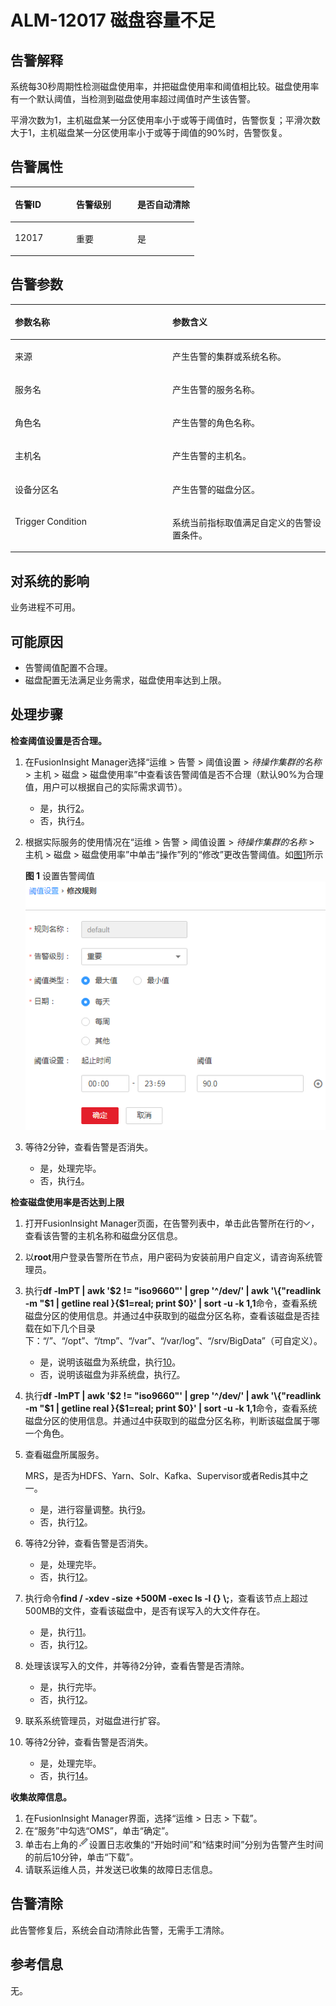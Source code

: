 # ALM-12017 磁盘容量不足<a name="ALM-12017"></a>

## 告警解释<a name="section12083490"></a>

系统每30秒周期性检测磁盘使用率，并把磁盘使用率和阈值相比较。磁盘使用率有一个默认阈值，当检测到磁盘使用率超过阈值时产生该告警。

平滑次数为1，主机磁盘某一分区使用率小于或等于阈值时，告警恢复；平滑次数大于1，主机磁盘某一分区使用率小于或等于阈值的90%时，告警恢复。

## 告警属性<a name="section41642549"></a>

<a name="table1578615"></a>
<table><thead align="left"><tr id="row12934337"><th class="cellrowborder" valign="top" width="33.33333333333333%" id="mcps1.1.4.1.1"><p id="p41048411"><a name="p41048411"></a><a name="p41048411"></a>告警ID</p>
</th>
<th class="cellrowborder" valign="top" width="33.33333333333333%" id="mcps1.1.4.1.2"><p id="p36587022"><a name="p36587022"></a><a name="p36587022"></a>告警级别</p>
</th>
<th class="cellrowborder" valign="top" width="33.33333333333333%" id="mcps1.1.4.1.3"><p id="p10758785"><a name="p10758785"></a><a name="p10758785"></a>是否自动清除</p>
</th>
</tr>
</thead>
<tbody><tr id="row66155228"><td class="cellrowborder" valign="top" width="33.33333333333333%" headers="mcps1.1.4.1.1 "><p id="p56973256"><a name="p56973256"></a><a name="p56973256"></a>12017</p>
</td>
<td class="cellrowborder" valign="top" width="33.33333333333333%" headers="mcps1.1.4.1.2 "><p id="p51431020"><a name="p51431020"></a><a name="p51431020"></a>重要</p>
</td>
<td class="cellrowborder" valign="top" width="33.33333333333333%" headers="mcps1.1.4.1.3 "><p id="p5163121"><a name="p5163121"></a><a name="p5163121"></a>是</p>
</td>
</tr>
</tbody>
</table>

## 告警参数<a name="section39238623"></a>

<a name="table15559679"></a>
<table><thead align="left"><tr id="row63147375"><th class="cellrowborder" valign="top" width="50%" id="mcps1.1.3.1.1"><p id="p14663741"><a name="p14663741"></a><a name="p14663741"></a>参数名称</p>
</th>
<th class="cellrowborder" valign="top" width="50%" id="mcps1.1.3.1.2"><p id="p46912376"><a name="p46912376"></a><a name="p46912376"></a>参数含义</p>
</th>
</tr>
</thead>
<tbody><tr id="row97131233154114"><td class="cellrowborder" valign="top" width="50%" headers="mcps1.1.3.1.1 "><p id="p17935380415"><a name="p17935380415"></a><a name="p17935380415"></a>来源</p>
</td>
<td class="cellrowborder" valign="top" width="50%" headers="mcps1.1.3.1.2 "><p id="p187931338134115"><a name="p187931338134115"></a><a name="p187931338134115"></a>产生告警的集群或系统名称。</p>
</td>
</tr>
<tr id="row41806087"><td class="cellrowborder" valign="top" width="50%" headers="mcps1.1.3.1.1 "><p id="p30849875"><a name="p30849875"></a><a name="p30849875"></a>服务名</p>
</td>
<td class="cellrowborder" valign="top" width="50%" headers="mcps1.1.3.1.2 "><p id="p15811907"><a name="p15811907"></a><a name="p15811907"></a>产生告警的服务名称。</p>
</td>
</tr>
<tr id="row8089436"><td class="cellrowborder" valign="top" width="50%" headers="mcps1.1.3.1.1 "><p id="p51264574"><a name="p51264574"></a><a name="p51264574"></a>角色名</p>
</td>
<td class="cellrowborder" valign="top" width="50%" headers="mcps1.1.3.1.2 "><p id="p58789816"><a name="p58789816"></a><a name="p58789816"></a>产生告警的角色名称。</p>
</td>
</tr>
<tr id="row59346302"><td class="cellrowborder" valign="top" width="50%" headers="mcps1.1.3.1.1 "><p id="p42321168"><a name="p42321168"></a><a name="p42321168"></a>主机名</p>
</td>
<td class="cellrowborder" valign="top" width="50%" headers="mcps1.1.3.1.2 "><p id="p5462607"><a name="p5462607"></a><a name="p5462607"></a>产生告警的主机名。</p>
</td>
</tr>
<tr id="row49163466"><td class="cellrowborder" valign="top" width="50%" headers="mcps1.1.3.1.1 "><p id="p22817847"><a name="p22817847"></a><a name="p22817847"></a>设备分区名</p>
</td>
<td class="cellrowborder" valign="top" width="50%" headers="mcps1.1.3.1.2 "><p id="p36306308"><a name="p36306308"></a><a name="p36306308"></a>产生告警的磁盘分区。</p>
</td>
</tr>
<tr id="row58321318"><td class="cellrowborder" valign="top" width="50%" headers="mcps1.1.3.1.1 "><p id="p26406311"><a name="p26406311"></a><a name="p26406311"></a>Trigger Condition</p>
</td>
<td class="cellrowborder" valign="top" width="50%" headers="mcps1.1.3.1.2 "><p id="p58536412"><a name="p58536412"></a><a name="p58536412"></a>系统当前指标取值满足自定义的告警设置条件。</p>
</td>
</tr>
</tbody>
</table>

## 对系统的影响<a name="section17603289"></a>

业务进程不可用。

## 可能原因<a name="section24211876"></a>

-   告警阈值配置不合理。
-   磁盘配置无法满足业务需求，磁盘使用率达到上限。

## 处理步骤<a name="section16580298"></a>

**检查阈值设置是否合理。**

1.  在FusionInsight Manager选择“运维 \> 告警 \> 阈值设置 \>  _待操作集群的名称_  \> 主机 \> 磁盘 \> 磁盘使用率”中查看该告警阈值是否不合理（默认90%为合理值，用户可以根据自己的实际需求调节）。
    -   是，执行[2](#li45018069174323)。
    -   否，执行[4](#li30671586174323)。

2.  <a name="li45018069174323"></a>根据实际服务的使用情况在“运维 \> 告警 \> 阈值设置 \>  _待操作集群的名称_  \> 主机 \> 磁盘 \> 磁盘使用率”中单击“操作”列的“修改”更改告警阈值。如[图1](#fig30381940174323)所示

    **图 1**  设置告警阈值<a name="fig30381940174323"></a>  
    ![](figures/设置告警阈值-71.png "设置告警阈值-71")

3.  等待2分钟，查看告警是否消失。
    -   是，处理完毕。
    -   否，执行[4](#li30671586174323)。


**检查磁盘使用率是否达到上限**

1.  <a name="li30671586174323"></a>打开FusionInsight Manager页面，在告警列表中，单击此告警所在行的![](figures/zh-cn_image_0263895749.png)，查看该告警的主机名称和磁盘分区信息。
2.  以**root**用户登录告警所在节点，用户密码为安装前用户自定义，请咨询系统管理员。
3.  执行**df -lmPT |  awk '$2 != "iso9660"' | grep '^/dev/' | awk '\{"readlink -m "$1 | getline real \}\{$1=real; print $0\}' | sort -u -k 1,1**命令，查看系统磁盘分区的使用信息。并通过[4](#li30671586174323)中获取到的磁盘分区名称，查看该磁盘是否挂载在如下几个目录下：“/”、“/opt”、“/tmp”、“/var”、“/var/log”、“/srv/BigData”（可自定义）。
    -   是，说明该磁盘为系统盘，执行[10](#li13975448174323)。
    -   否，说明该磁盘为非系统盘，执行[7](#li28769515174323)。

4.  <a name="li28769515174323"></a>执行**df -lmPT |  awk '$2 != "iso9660"' | grep '^/dev/' | awk '\{"readlink -m "$1 | getline real \}\{$1=real; print $0\}' | sort -u -k 1,1**命令，查看系统磁盘分区的使用信息。并通过[4](#li30671586174323)中获取到的磁盘分区名称，判断该磁盘属于哪一个角色。
5.  查看磁盘所属服务。

    MRS，是否为HDFS、Yarn、Solr、Kafka、Supervisor或者Redis其中之一。

    -   是，进行容量调整。执行[9](#li30684274174323)。
    -   否，执行[12](#li54147326174323)。

6.  <a name="li30684274174323"></a>等待2分钟，查看告警是否消失。
    -   是，处理完毕。
    -   否，执行[12](#li54147326174323)。

7.  <a name="li13975448174323"></a>执行命令**find / -xdev -size +500M -exec ls -l \{\} \\;**，查看该节点上超过500MB的文件，查看该磁盘中，是否有误写入的大文件存在。
    -   是，执行[11](#li65668693174323)。
    -   否，执行[12](#li54147326174323)。

8.  <a name="li65668693174323"></a>处理该误写入的文件，并等待2分钟，查看告警是否清除。
    -   是，执行完毕。
    -   否，执行[12](#li54147326174323)。

9.  <a name="li54147326174323"></a>联系系统管理员，对磁盘进行扩容。
10. 等待2分钟，查看告警是否消失。
    -   是，处理完毕。
    -   否，执行[14](#li64364171174323)。


**收集故障信息。**

1.  <a name="li64364171174323"></a>在FusionInsight Manager界面，选择“运维 \> 日志 \> 下载”。
2.  在“服务”中勾选“OMS”，单击“确定”。
3.  单击右上角的![](figures/zh-cn_image_0263895607.png)设置日志收集的“开始时间”和“结束时间”分别为告警产生时间的前后10分钟，单击“下载”。
4.  请联系运维人员，并发送已收集的故障日志信息。

## 告警清除<a name="section169311343318"></a>

此告警修复后，系统会自动清除此告警，无需手工清除。

## 参考信息<a name="section15004954"></a>

无。

